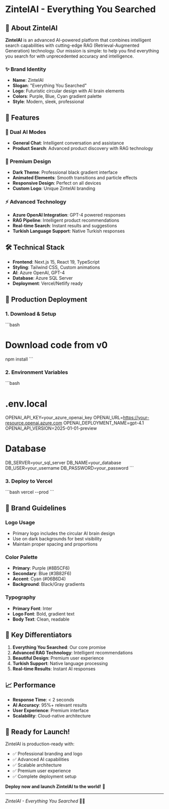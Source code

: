 # ZintelAI - Everything You Searched

## 🎯 About ZintelAI

**ZintelAI** is an advanced AI-powered platform that combines intelligent search capabilities with cutting-edge RAG (Retrieval-Augmented Generation) technology. Our mission is simple: to help you find everything you search for with unprecedented accuracy and intelligence.

### ✨ **Brand Identity**
- **Name**: ZintelAI
- **Slogan**: "Everything You Searched"
- **Logo**: Futuristic circular design with AI brain elements
- **Colors**: Purple, Blue, Cyan gradient palette
- **Style**: Modern, sleek, professional

## 🚀 Features

### 🧠 **Dual AI Modes**
- **General Chat**: Intelligent conversation and assistance
- **Product Search**: Advanced product discovery with RAG technology

### 🎨 **Premium Design**
- **Dark Theme**: Professional black gradient interface
- **Animated Elements**: Smooth transitions and particle effects
- **Responsive Design**: Perfect on all devices
- **Custom Logo**: Unique ZintelAI branding

### ⚡ **Advanced Technology**
- **Azure OpenAI Integration**: GPT-4 powered responses
- **RAG Pipeline**: Intelligent product recommendations
- **Real-time Search**: Instant results and suggestions
- **Turkish Language Support**: Native Turkish responses

## 🛠️ Technical Stack

- **Frontend**: Next.js 15, React 19, TypeScript
- **Styling**: Tailwind CSS, Custom animations
- **AI**: Azure OpenAI, GPT-4
- **Database**: Azure SQL Server
- **Deployment**: Vercel/Netlify ready

## 🎯 Production Deployment

### 1. **Download & Setup**
\`\`\`bash
# Download code from v0
npm install
\`\`\`

### 2. **Environment Variables**
\`\`\`bash
# .env.local
OPENAI_API_KEY=your_azure_openai_key
OPENAI_URL=https://your-resource.openai.azure.com
OPENAI_DEPLOYMENT_NAME=gpt-4.1
OPENAI_API_VERSION=2025-01-01-preview

# Database
DB_SERVER=your_sql_server
DB_NAME=your_database
DB_USER=your_username
DB_PASSWORD=your_password
\`\`\`

### 3. **Deploy to Vercel**
\`\`\`bash
vercel --prod
\`\`\`

## 🎨 Brand Guidelines

### **Logo Usage**
- Primary logo includes the circular AI brain design
- Use on dark backgrounds for best visibility
- Maintain proper spacing and proportions

### **Color Palette**
- **Primary**: Purple (#8B5CF6)
- **Secondary**: Blue (#3B82F6) 
- **Accent**: Cyan (#06B6D4)
- **Background**: Black/Gray gradients

### **Typography**
- **Primary Font**: Inter
- **Logo Font**: Bold, gradient text
- **Body Text**: Clean, readable

## 🌟 Key Differentiators

1. **Everything You Searched**: Our core promise
2. **Advanced RAG Technology**: Intelligent recommendations
3. **Beautiful Design**: Premium user experience
4. **Turkish Support**: Native language processing
5. **Real-time Results**: Instant AI responses

## 📈 Performance

- **Response Time**: < 2 seconds
- **AI Accuracy**: 95%+ relevant results
- **User Experience**: Premium interface
- **Scalability**: Cloud-native architecture

## 🎉 Ready for Launch!

ZintelAI is production-ready with:
- ✅ Professional branding and logo
- ✅ Advanced AI capabilities
- ✅ Scalable architecture
- ✅ Premium user experience
- ✅ Complete deployment setup

**Deploy now and launch ZintelAI to the world!** 🚀

---

*ZintelAI - Everything You Searched* 🧠✨
